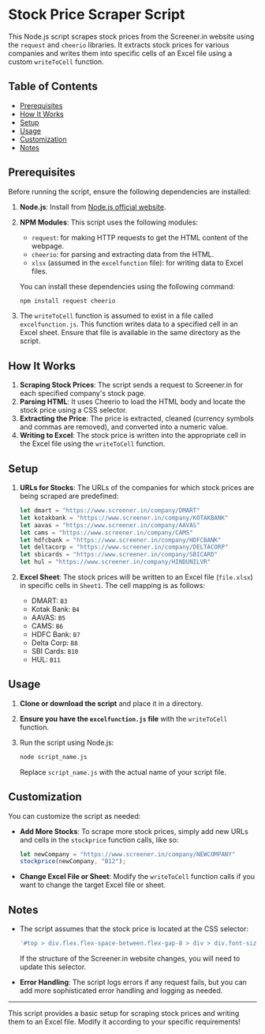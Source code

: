 # Stock Price Scraper Script

This Node.js script scrapes stock prices from the Screener.in website using the `request` and `cheerio` libraries. It extracts stock prices for various companies and writes them into specific cells of an Excel file using a custom `writeToCell` function.

## Table of Contents

- [Prerequisites](#prerequisites)
- [How It Works](#how-it-works)
- [Setup](#setup)
- [Usage](#usage)
- [Customization](#customization)
- [Notes](#notes)

## Prerequisites

Before running the script, ensure the following dependencies are installed:

1. **Node.js**: Install from [Node.js official website](https://nodejs.org).
2. **NPM Modules**: This script uses the following modules:
   - `request`: for making HTTP requests to get the HTML content of the webpage.
   - `cheerio`: for parsing and extracting data from the HTML.
   - `xlsx` (assumed in the `excelfunction` file): for writing data to Excel files.

   You can install these dependencies using the following command:
   ```bash
   npm install request cheerio
   ```

3. The `writeToCell` function is assumed to exist in a file called `excelfunction.js`. This function writes data to a specified cell in an Excel sheet. Ensure that file is available in the same directory as the script.

## How It Works

1. **Scraping Stock Prices**: The script sends a request to Screener.in for each specified company's stock page.
2. **Parsing HTML**: It uses Cheerio to load the HTML body and locate the stock price using a CSS selector.
3. **Extracting the Price**: The price is extracted, cleaned (currency symbols and commas are removed), and converted into a numeric value.
4. **Writing to Excel**: The stock price is written into the appropriate cell in the Excel file using the `writeToCell` function.

## Setup

1. **URLs for Stocks**: The URLs of the companies for which stock prices are being scraped are predefined:
   ```js
   let dmart = "https://www.screener.in/company/DMART"
   let kotakbank = "https://www.screener.in/company/KOTAKBANK"
   let aavas = "https://www.screener.in/company/AAVAS"
   let cams = "https://www.screener.in/company/CAMS"
   let hdfcbank = "https://www.screener.in/company/HDFCBANK"
   let deltacorp = "https://www.screener.in/company/DELTACORP"
   let sbicards = "https://www.screener.in/company/SBICARD"
   let hul = "https://www.screener.in/company/HINDUNILVR"
   ```

2. **Excel Sheet**: The stock prices will be written to an Excel file (`file.xlsx`) in specific cells in `Sheet1`. The cell mapping is as follows:
   - DMART: `B3`
   - Kotak Bank: `B4`
   - AAVAS: `B5`
   - CAMS: `B6`
   - HDFC Bank: `B7`
   - Delta Corp: `B8`
   - SBI Cards: `B10`
   - HUL: `B11`

## Usage

1. **Clone or download the script** and place it in a directory.
2. **Ensure you have the `excelfunction.js` file** with the `writeToCell` function.
3. Run the script using Node.js:
   ```bash
   node script_name.js
   ```

   Replace `script_name.js` with the actual name of your script file.

## Customization

You can customize the script as needed:

- **Add More Stocks**: To scrape more stock prices, simply add new URLs and cells in the `stockprice` function calls, like so:
  ```js
  let newCompany = "https://www.screener.in/company/NEWCOMPANY"
  stockprice(newCompany, "B12");
  ```

- **Change Excel File or Sheet**: Modify the `writeToCell` function calls if you want to change the target Excel file or sheet.

## Notes

- The script assumes that the stock price is located at the CSS selector: 
  ```js
  '#top > div.flex.flex-space-between.flex-gap-8 > div > div.font-size-18.strong.line-height-14 > div.flex.flex-align-center > span:nth-child(1)'
  ```
  If the structure of the Screener.in website changes, you will need to update this selector.

- **Error Handling**: The script logs errors if any request fails, but you can add more sophisticated error handling and logging as needed.

---

This script provides a basic setup for scraping stock prices and writing them to an Excel file. Modify it according to your specific requirements!